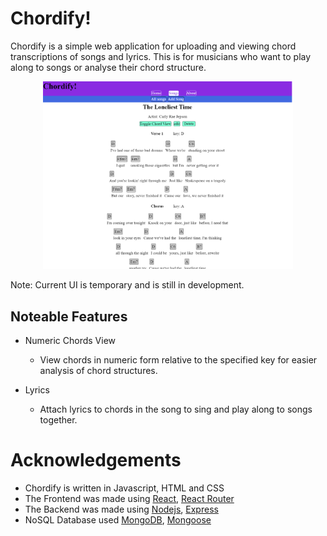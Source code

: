 # Chordify!

Chordify is a simple web application for uploading and viewing chord transcriptions of songs and lyrics. This is for musicians who want to play along to songs or analyse their chord structure.
<p align="center">
    <img src="docs/images/tempUI.png" width="400" />
</p>
Note: Current UI is temporary and is still in development.

## Noteable Features

* Numeric Chords View
    * View chords in numeric form relative to the specified key for easier analysis of chord structures.

* Lyrics
    * Attach lyrics to chords in the song to sing and play along to songs together.

# Acknowledgements

* Chordify is written in Javascript, HTML and CSS
* The Frontend was made using [React](https://react.dev/), [React Router](https://reactrouter.com/en/main)
* The Backend was made using [Nodejs](https://nodejs.org/en), [Express](https://expressjs.com/)
* NoSQL Database used [MongoDB](www.mongodb.com), [Mongoose](https://mongoosejs.com/)